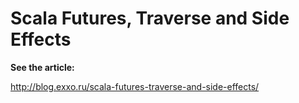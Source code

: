 #  Scala Futures, Traverse and Side Effects 


**See the article:**

http://blog.exxo.ru/scala-futures-traverse-and-side-effects/
